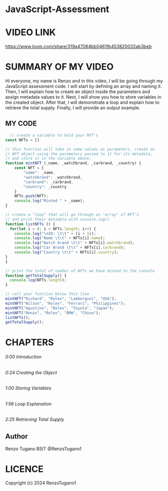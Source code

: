 # JavaScript-Assessment

# VIDEO LINK

https://www.loom.com/share/319a47084bb0461fb453820032ab3beb

# SUMMARY OF MY VIDEO
Hi everyone, my name is Renzo and in this video, I will be going through my JavaScript assessment code. I will start by defining an array and naming it. Then, I will explain how to create an object inside the parameters and assign metadata values to it. Next, I will show you how to store variables in the created object. After that, I will demonstrate a loop and explain how to retrieve the total supply. Finally, I will provide an output example.

## MY CODE

````javascript
  // create a variable to hold your NFT's
const NFTs = []

// this function will take in some values as parameters, create an
// NFT object using the parameters passed to it for its metadata, 
// and store it in the variable above.
function mintNFT (_name, _watchbrand, _carbrand, _country) {
    const NFT = {
        "name": _name,
        "watchbrand": _watchbrand,
        "carbrand": _carbrand,
        "country": _country
    }
    NFTs.push(NFT);
    console.log("Minted " + _name);
}

// create a "loop" that will go through an "array" of NFT's
// and print their metadata with console.log()
function listNFTs () {
  for(let i = 0; i < NFTs.length; i++) {
    console.log("\nID: \t\t" + (i + 1));
    console.log("Name \t\t" + NFTs[i].name);
    console.log("Watch brand \t\t" + NFTs[i].watchbrand);
    console.log("Car Brand \t\t" + NFTs[i].carbrand);
    console.log("Country \t\t" + NFTs[i].country);
}
}

// print the total of number of NFTs we have minted to the console
function getTotalSupply() {
  console.log(NFTs.length);
}

// call your function below this line
mintNFT("Richard", "Rolex", "Lamborgini", "USA");
mintNFT("Wilson", "Rolex", "Ferrari", "Philippines");
mintNFT("Agustino", "Rolex", "Toyota", "Japan");
mintNFT("Renzo", "Rolex", "BMW", "China");
listNFTs();
getTotalSupply();

````


# CHAPTERS
###### 0:00 Introduction
###### 0:24 Creating the Object
###### 1:00 Storing Variables
###### 1:56 Loop Explanation
###### 2:25 Retrieving Total Supply

## Author

Renzo Tugano BSIT
@RenzsTugano1

# LICENCE
Copyright (c) 2024 RenzsTugano1

